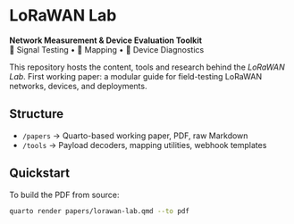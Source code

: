 # LoRaWAN Lab

**Network Measurement & Device Evaluation Toolkit**  
📡 Signal Testing • 📍 Mapping • 🔬 Device Diagnostics

This repository hosts the content, tools and research behind the *LoRaWAN Lab*. 
First working paper: a modular guide for field-testing LoRaWAN networks, devices, and deployments.

## Structure

- `/papers` → Quarto-based working paper, PDF, raw Markdown
- `/tools`  → Payload decoders, mapping utilities, webhook templates

## Quickstart

To build the PDF from source:

```bash
quarto render papers/lorawan-lab.qmd --to pdf
